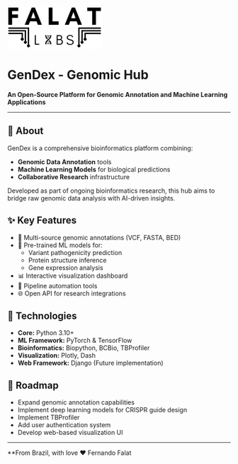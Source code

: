 ![Falat Labs Logo](https://github.com/falatfernando/falatfernando.github.io/blob/main/images/logo.png?raw=true)

# GenDex - Genomic Hub

**An Open-Source Platform for Genomic Annotation and Machine Learning Applications**

---

## 📖 About
GenDex is a comprehensive bioinformatics platform combining:
- **Genomic Data Annotation** tools
- **Machine Learning Models** for biological predictions
- **Collaborative Research** infrastructure

Developed as part of ongoing bioinformatics research, this hub aims to bridge raw genomic data analysis with AI-driven insights.

## ✨ Key Features
- 🧬 Multi-source genomic annotations (VCF, FASTA, BED)
- 🤖 Pre-trained ML models for:
  - Variant pathogenicity prediction
  - Protein structure inference
  - Gene expression analysis
- 📊 Interactive visualization dashboard
- 🔄 Pipeline automation tools
- 🌐 Open API for research integrations

## 🔧 Technologies
- **Core:** Python 3.10+
- **ML Framework:** PyTorch & TensorFlow
- **Bioinformatics:** Biopython, BCBio, TBProfiler
- **Visualization:** Plotly, Dash
- **Web Framework:** Django (Future implementation)

## 🌱 Roadmap
- Expand genomic annotation capabilities
- Implement deep learning models for CRISPR guide design
- Implement TBProfiler
- Add user authentication system
- Develop web-based visualization UI

---

**From Brazil, with love ❤️
Fernando Falat